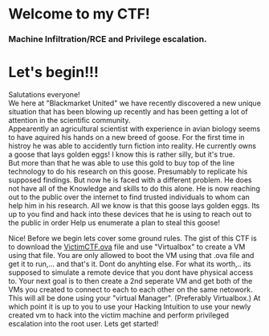 # Welcome to my CTF!
### Machine Infiltration/RCE and Privilege escalation.

# Let's begin!!!
Salutations everyone!  
We here at "Blackmarket United" we have recently discovered a new unique situation that has been blowing up recently and has been 
getting a lot of attention in the scientific community.  
Appearently an agricultural scientist with experience in avian biology seems to have aquired his hands on a new breed of goose. 
For the first time in histroy he was able to accidently turn fiction into reality. He currently owns a goose that lays golden eggs! I know this is rather silly, but it's true.  
But more than that he was able to use this gold to buy top of the line technology to do his research on this goose. 
Presumably to replicate his supposed findings.
But now he is faced with a different problem. He does not have all of the Knowledge and skills to do this alone. He is now reaching out to the public over the 
internet to find trusted individuals to whom can help him in his research. 
All we know is that this goose lays golden eggs. 
Its up to you find and hack into these devices that he is using to reach out to the public in order Help us enumerate a plan to steal this goose!

Nice! Before we begin lets cover some ground rules.
The gist of this CTF is to download the [VictimCTF.ova](https://drive.google.com/file/d/18iAVf0B_164ajRm4T7VZj3XwJL74VSsd/view?usp=sharing) file and use "Virtualbox" to create a VM using that file.
You are only allowed to boot the VM using that .ova file and get it to run,... and that's it. Dont do anyhting else.
For what its worth,.. its supposed to simulate a remote device that you dont have physical access to.
Your next goal is to then create a 2nd seperate VM and get both of the VMs you created to connect to each to each other on the same netowork.
This will all be done using your "virtual Manager". (Preferably Virtualbox.) 
At which point it is up to you to use your Hacking Intuition to use your newly created vm to hack into the victim machine and perform privileged escalation 
into the root user.
Lets get started!

